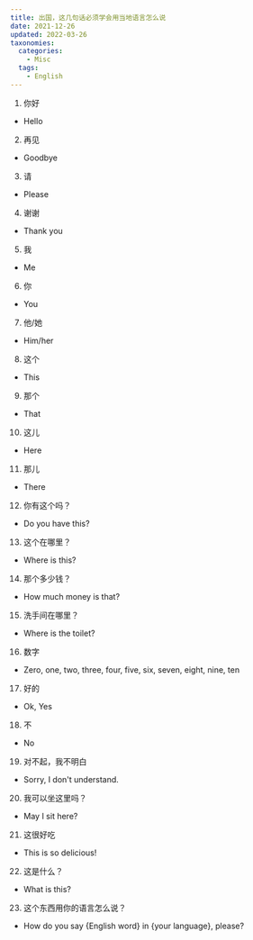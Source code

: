 ```yaml
---
title: 出国，这几句话必须学会用当地语言怎么说
date: 2021-12-26
updated: 2022-03-26
taxonomies:
  categories:
    - Misc
  tags:
    - English
---
```


1. 你好

- Hello

2. 再见

- Goodbye

3. 请

- Please

4. 谢谢

- Thank you

<!-- more -->

5. 我

- Me

6. 你

- You

7. 他/她

- Him/her

8. 这个

- This

9. 那个

- That

10. 这儿

- Here

11. 那儿

- There

12. 你有这个吗？

- Do you have this?

13. 这个在哪里？

- Where is this?

14. 那个多少钱？

- How much money is that?

15. 洗手间在哪里？

- Where is the toilet?

16. 数字

- Zero, one, two, three, four, five, six, seven, eight, nine, ten

17. 好的

- Ok, Yes

18. 不

- No

19. 对不起，我不明白

- Sorry, I don't understand.

20. 我可以坐这里吗？

- May I sit here?

21. 这很好吃

- This is so delicious!

22. 这是什么？

- What is this?

23. 这个东西用你的语言怎么说？

- How do you say {English word} in {your language}, please?
